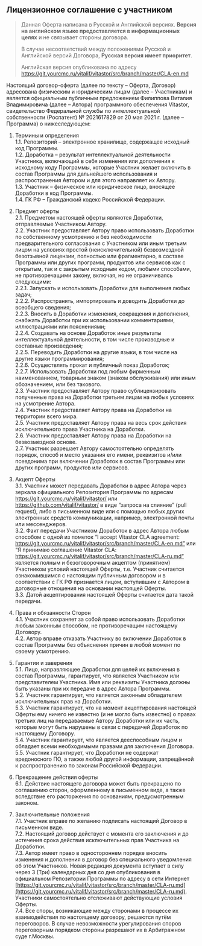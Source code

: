 ## Лицензионное соглашение с участником

> Данная Оферта написана в Русской и Английской версиях. **Версия на английском
языке предоставляется в информационных целях** и не связывает стороны договора.
>
> В случае несоответствий между положениями Русской и Английской версий Договора,
**Русская версия имеет приоритет**.
>
> Английская версия опубликована по адресу https://git.yourcmc.ru/vitalif/vitastor/src/branch/master/CLA-en.md

Настоящий договор-оферта (далее по тексту – Оферта, Договор) адресована физическим
и юридическим лицам (далее – Участникам) и является официальным публичным предложением
Филиппова Виталия Владимировича (далее – Автора) программного обеспечения Vitastor,
свидетельство Федеральной службы по интеллектуальной собственности (Роспатент) № 2021617829
от 20 мая 2021 г. (далее – Программа) о нижеследующем:

1. Термины и определения \
   1.1. Репозиторий – электронное хранилище, содержащее исходный код Программы. \
   1.2. Доработка – результат интеллектуальной деятельности Участника, включающий
        в себя изменения или дополнения к исходному коду Программы, которые Участник
        желает включить в состав Программы для дальнейшего использования и распространения
        Автором и для этого направляет их Автору. \
   1.3. Участник – физическое или юридическое лицо, вносящее Доработки в код Программы. \
   1.4. ГК РФ – Гражданский кодекс Российской Федерации.

2. Предмет оферты \
   2.1. Предметом настоящей оферты являются Доработки, отправляемые Участником Автору. \
   2.2. Участник предоставляет Автору право использовать Доработки по собственному усмотрению
        и без необходимости предварительного согласования с Участником или иным третьим лицом
        на условиях простой (неисключительной) безвозмездной безотзывной лицензии, полностью
        или фрагментарно, в составе Программы или других программ, продуктов или сервисов
        как с открытым, так и с закрытым исходным кодом, любыми способами, не противоречащими
        закону, включая, но не ограничиваясь следующими: \
        2.2.1. Запускать и использовать Доработки для выполнения любых задач; \
        2.2.2. Распространять, импортировать и доводить Доработки до всеобщего сведения; \
        2.2.3. Вносить в Доработки изменения, сокращения и дополнения, снабжать Доработки
               при их использовании комментариями, иллюстрациями или пояснениями; \
        2.2.4. Создавать на основе Доработок иные результаты интеллектуальной деятельности,
               в том числе производные и составные произведения; \
        2.2.5. Переводить Доработки на другие языки, в том числе на другие языки программирования; \
        2.2.6. Осуществлять прокат и публичный показ Доработок; \
        2.2.7. Использовать Доработки под любым фирменным наименованием, товарным знаком
               (знаком обслуживания) или иным обозначением, или без такового. \
   2.3. Участник предоставляет Автору право сублицензировать полученные права на Доработки
        третьим лицам на любых условиях на усмотрение Автора. \
   2.4. Участник предоставляет Автору права на Доработки на территории всего мира. \
   2.5. Участник предоставляет Автору права на весь срок действия исключительного права
        Участника на Доработки. \
   2.6. Участник предоставляет Автору права на Доработки на безвозмездной основе. \
   2.7. Участник разрешает Автору самостоятельно определять порядок, способ и
        место указания его имени, реквизитов и/или псевдонима при включении
        Доработок в состав Программы или других программ, продуктов или сервисов.

3. Акцепт Оферты \
   3.1. Участник может передавать Доработки в адрес Автора через зеркала официального
        Репозитория Программы по адресам https://git.yourcmc.ru/vitalif/vitastor/ или
        https://github.com/vitalif/vitastor/ в виде “запроса на слияние” (pull request),
        либо в письменном виде или с помощью любых других электронных средств коммуникации,
        например, электронной почты или мессенджеров. \
   3.2. Факт передачи Участником Доработок в адрес Автора любым способом с одной из пометок
        “I accept Vitastor CLA agreement: https://git.yourcmc.ru/vitalif/vitastor/src/branch/master/CLA-en.md”
        или “Я принимаю соглашение Vitastor CLA: https://git.yourcmc.ru/vitalif/vitastor/src/branch/master/CLA-ru.md”
        является полным и безоговорочным акцептом (принятием) Участником условий настоящей
        Оферты, т.е. Участник считается ознакомившимся с настоящим публичным договором и
        в соответствии с ГК РФ признается лицом, вступившим с Автором в договорные отношения
        на основании настоящей Оферты. \
   3.3. Датой акцептирования настоящей Оферты считается дата такой передачи.

4. Права и обязанности Сторон \
   4.1. Участник сохраняет за собой право использовать Доработки любым законным
        способом, не противоречащим настоящему Договору. \
   4.2. Автор вправе отказать Участнику во включении Доработок в состав
        Программы без объяснения причин в любой момент по своему усмотрению.

5. Гарантии и заверения \
   5.1. Лицо, направляющее Доработки для целей их включения в состав Программы,
        гарантирует, что является Участником или представителем Участника. Имя или реквизиты
        Участника должны быть указаны при их передаче в адрес Автора Программы. \
   5.2. Участник гарантирует, что является законным обладателем исключительных прав
        на Доработки. \
   5.3. Участник гарантирует, что на момент акцептирования настоящей Оферты ему
        ничего не известно (и не могло быть известно) о правах третьих лиц на
        передаваемые Автору Доработки или их часть, которые могут быть нарушены
        в связи с передачей Доработок по настоящему Договору. \
   5.4. Участник гарантирует, что является дееспособным лицом и обладает всеми
        необходимыми правами для заключения Договора. \
   5.5. Участник гарантирует, что Доработки не содержат вредоносного ПО, а также
        любой другой информации, запрещённой к распространению по законам Российской
        Федерации.

6. Прекращение действия оферты \
   6.1. Действие настоящего договора может быть прекращено по соглашению сторон,
        оформленному в письменном виде, а также вследствие его расторжения по основаниям,
        предусмотренным законом.

7. Заключительные положения \
   7.1. Участник вправе по желанию подписать настоящий Договор в письменном виде. \
   7.2. Настоящий договор действует с момента его заключения и до истечения срока
        действия исключительных прав Участника на Доработки. \
   7.3. Автор имеет право в одностороннем порядке вносить изменения и дополнения в договор
        без специального уведомления об этом Участников. Новая редакция документа вступает
        в силу через 3 (Три) календарных дня со дня опубликования в официальном Репозитории
        Программы по адресу в сети Интернет
        [https://git.yourcmc.ru/vitalif/vitastor/src/branch/master/CLA-ru.md](https://git.yourcmc.ru/vitalif/vitastor/src/branch/master/CLA-ru.md).
        Участники самостоятельно отслеживают действующие условия Оферты. \
   7.4. Все споры, возникающие между сторонами в процессе их взаимодействия по настоящему
        договору, решаются путём переговоров. В случае невозможности урегулирования споров
        переговорным порядком стороны разрешают их в Арбитражном суде г.Москвы.

